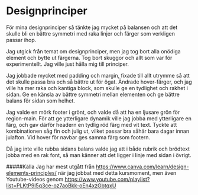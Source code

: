 ---
---
Designprinciper
=========================

För mina designprinciper så tänkte jag mycket på balansen och att det skulle bli en bättre symmetri med raka linjer och färger som verkligen passar ihop.

Jag utgick från temat om designprinciper, men jag tog bort alla onödiga element och bytte ut färgerna. Tog bort skuggor och allt som var för experimentellt. Jag ville just hålla mig till principer.

Jag jobbade mycket med padding och margin, fixade till allt utrymme så att det skulle passa bra och så bättre ut för ögat. Ändrade hover-färger, och jag ville ha mer raka och kantiga block, som skulle ge en tydlighet och rakhet i sidan. Ge en känsla av bättre symmetri mellan elementen och ge bättre balans för sidan som helhet.

Jag valde en mörk footer i grönt, och valde då att ha en ljusare grön för region-main. För att ge ytterligare dynamik ville jag jobba med ytterligare en färg, och gav därför headern en tydlig röd färg med vit text. Tyckte att kombinationen såg fin och julig ut, vilket passar bra såhär bara dagar innan julafton. Vid hover för navbar ges samma färg som footern.

Då jag inte ville rubba sidans balans valde jag att i både rubrik och brödtext jobba med en rak font, så man känner att det ligger i linje med sidan i övrigt.

#####Källa
Jag har mest utgått från https://www.canva.com/learn/design-elements-principles/ när jag jobbat med detta kursmoment, men även Youtube-videos genom https://www.youtube.com/playlist?list=PLKtP9l5q3ce-oz7aoBkk-oEn4xzGbtqxU
